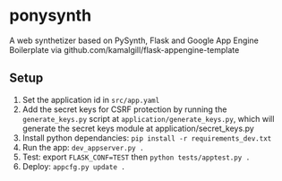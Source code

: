 ponysynth
=========

A web synthetizer based on PySynth, Flask and Google App Engine
Boilerplate via github.com/kamalgill/flask-appengine-template

Setup
-------------------
1. Set the application id in `src/app.yaml`
2. Add the secret keys for CSRF protection by running the `generate_keys.py`
   script at `application/generate_keys.py`, which will generate the
   secret keys module at application/secret_keys.py
3. Install python dependancies: `pip install -r requirements_dev.txt`
4. Run the app: `dev_appserver.py .`
5. Test: export `FLASK_CONF=TEST` then `python tests/apptest.py .`
6. Deploy: `appcfg.py update .`

